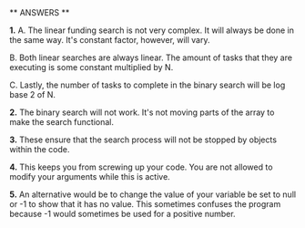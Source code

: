 ##
** ANSWERS **

**1.** A. The linear funding search is not very complex. It will always be done in the same way. It's constant factor, however, will vary.

B. Both linear searches are always linear. The amount of tasks that they are executing is some constant multiplied by N.

C. Lastly, the number of tasks to complete in the binary search will be log base 2 of N.

**2.** The binary search will not work. It's not moving parts of the array to make the search functional.

**3.** These ensure that the search process will not be stopped by objects within the code.

**4.** This keeps you from screwing up your code. You are not allowed to modify your arguments while this is active.

**5.** An alternative would be to change the value of your variable be set to null or -1 to show that it has no value. This sometimes confuses the program because -1 would sometimes be used for a positive number.
